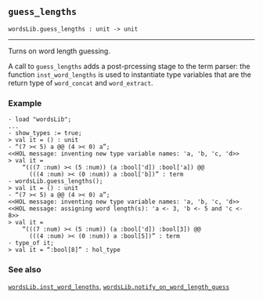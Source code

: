 ## `guess_lengths`

``` hol4
wordsLib.guess_lengths : unit -> unit
```

------------------------------------------------------------------------

Turns on word length guessing.

A call to `guess_lengths` adds a post-prcessing stage to the term
parser: the function `inst_word_lengths` is used to instantiate type
variables that are the return type of `word_concat` and `word_extract`.

### Example

``` hol4
- load "wordsLib";
...
- show_types := true;
> val it = () : unit
- “(7 >< 5) a @@ (4 >< 0) a”;
<<HOL message: inventing new type variable names: 'a, 'b, 'c, 'd>>
> val it =
    “(((7 :num) >< (5 :num)) (a :bool['d]) :bool['a]) @@
      (((4 :num) >< (0 :num)) a :bool['b])” : term
- wordsLib.guess_lengths();
> val it = () : unit
- “(7 >< 5) a @@ (4 >< 0) a”;
<<HOL message: inventing new type variable names: 'a, 'b, 'c, 'd>>
<<HOL message: assigning word length(s): 'a <- 3, 'b <- 5 and 'c <- 8>>
> val it =
    “(((7 :num) >< (5 :num)) (a :bool['d]) :bool[3]) @@
      (((4 :num) >< (0 :num)) a :bool[5])” : term
- type_of it;
> val it = “:bool[8]” : hol_type
```

### See also

[`wordsLib.inst_word_lengths`](#wordsLib.inst_word_lengths),
[`wordsLib.notify_on_word_length_guess`](#wordsLib.notify_on_word_length_guess)
